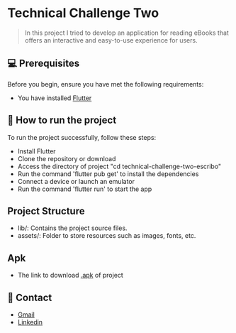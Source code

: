# Technical Challenge Two

> In this project I tried to develop an application for reading eBooks that offers an interactive and easy-to-use experience for users.

## 💻 Prerequisites

Before you begin, ensure you have met the following requirements:

* You have installed [Flutter](https://flutter.dev/docs/get-started/install)

## 🚀 How to run the project

To run the project successfully, follow these steps:

- Install Flutter
- Clone the repository or download
- Access the directory of project "cd technical-challenge-two-escribo"
- Run the command 'flutter pub get' to install the dependencies
- Connect a device or launch an emulator
- Run the command 'flutter run' to start the app

## Project Structure
- lib/: Contains the project source files.
- assets/: Folder to store resources such as images, fonts, etc.

## Apk
- The link to download [.apk](https://drive.google.com/drive/folders/1P4HDICoro-7H_3JLa_UkxCwxZRC9Q9Fa?usp=sharing) of project 

## 🤝 Contact
- [Gmail](jvcl@ic.ufal.br)
- [Linkedin](https://www.linkedin.com/in/jo%C3%A3o-victor-cavalcante-lima-574a60227/)
